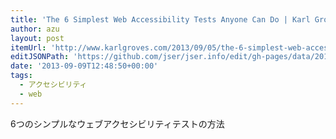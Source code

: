 ```yaml
---
title: 'The 6 Simplest Web Accessibility Tests Anyone Can Do | Karl Groves'
author: azu
layout: post
itemUrl: 'http://www.karlgroves.com/2013/09/05/the-6-simplest-web-accessibility-tests-anyone-can-do/'
editJSONPath: 'https://github.com/jser/jser.info/edit/gh-pages/data/2013/09/index.json'
date: '2013-09-09T12:48:50+00:00'
tags:
  - アクセシビリティ
  - web
---
```

6つのシンプルなウェブアクセシビリティテストの方法
